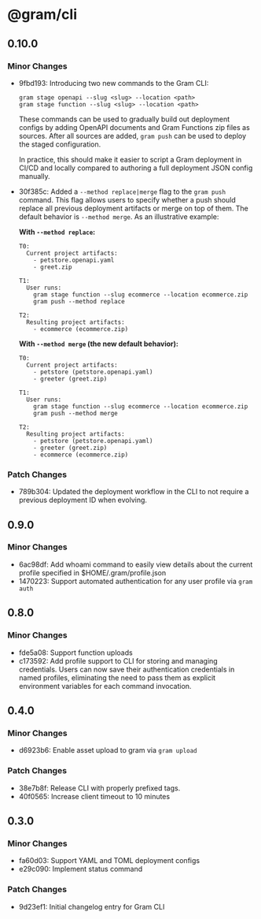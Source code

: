 # @gram/cli

## 0.10.0

### Minor Changes

- 9fbd193: Introducing two new commands to the Gram CLI:

  ```
  gram stage openapi --slug <slug> --location <path>
  gram stage function --slug <slug> --location <path>
  ```

  These commands can be used to gradually build out deployment configs by
  adding OpenAPI documents and Gram Functions zip files as sources. After
  all sources are added, `gram push` can be used to deploy the staged
  configuration.

  In practice, this should make it easier to script a Gram deployment in CI/CD and
  locally compared to authoring a full deployment JSON config manually.

- 30f385c: Added a `--method replace|merge` flag to the `gram push` command. This flag
  allows users to specify whether a push should replace all previous deployment
  artifacts or merge on top of them. The default behavior is `--method merge`. As
  an illustrative example:

  **With `--method replace`:**

  ```
  T0:
    Current project artifacts:
      - petstore.openapi.yaml
      - greet.zip

  T1:
    User runs:
      gram stage function --slug ecommerce --location ecommerce.zip
      gram push --method replace

  T2:
    Resulting project artifacts:
      - ecommerce (ecommerce.zip)
  ```

  **With `--method merge` (the new default behavior):**

  ```
  T0:
    Current project artifacts:
      - petstore (petstore.openapi.yaml)
      - greeter (greet.zip)

  T1:
    User runs:
      gram stage function --slug ecommerce --location ecommerce.zip
      gram push --method merge

  T2:
    Resulting project artifacts:
      - petstore (petstore.openapi.yaml)
      - greeter (greet.zip)
      - ecommerce (ecommerce.zip)
  ```

### Patch Changes

- 789b304: Updated the deployment workflow in the CLI to not require a previous deployment
  ID when evolving.

## 0.9.0

### Minor Changes

- 6ac98df: Add whoami command to easily view details about the current profile specified in $HOME/.gram/profile.json
- 1470223: Support automated authentication for any user profile via `gram auth`

## 0.8.0

### Minor Changes

- fde5a08: Support function uploads
- c173592: Add profile support to CLI for storing and managing credentials. Users can now save their authentication credentials in named profiles, eliminating the need to pass them as explicit environment variables for each command invocation.

## 0.4.0

### Minor Changes

- d6923b6: Enable asset upload to gram via `gram upload`

### Patch Changes

- 38e7b8f: Release CLI with properly prefixed tags.
- 40f0565: Increase client timeout to 10 minutes

## 0.3.0

### Minor Changes

- fa60d03: Support YAML and TOML deployment configs
- e29c090: Implement status command

### Patch Changes

- 9d23ef1: Initial changelog entry for Gram CLI
